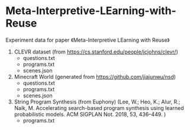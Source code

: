 # Meta-Interpretive-LEarning-with-Reuse
Experiment data for paper 《Meta-Interpretive LEarning with Reuse》

1. CLEVR dataset (from https://cs.stanford.edu/people/jcjohns/clevr/)
   - questions.txt
   - programs.txt
   - scenes.json
2. Minecraft World (generated from https://github.com/jiajunwu/nsd)
   - questions.txt
   - programs.txt
   - scenes.json
3. String Program Synthesis (from Euphony) (Lee, W.; Heo, K.; Alur, R.; Naik, M. Accelerating search-based program synthesis using learned probabilistic models. ACM SIGPLAN Not. 2018, 53, 436–449. )
   - programs.txt

